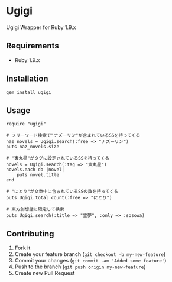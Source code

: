 # Ugigi

Ugigi Wrapper for Ruby 1.9.x

## Requirements

* Ruby 1.9.x

## Installation

	gem install ugigi

## Usage

	require "ugigi"
	
	# フリーワード検索で"ナズーリン"が含まれているSSを持ってくる
	naz_novels = Ugigi.search(:free => "ナズーリン")
	puts naz_novels.size
	
	# "寅丸星"がタグに設定されているSSを持ってくる
	novels = Ugigi.search(:tag => "寅丸星")
	novels.each do |novel|
		puts novel.title
	end
	
	# "にとり"が文章中に含まれているSSの数を持ってくる
	puts Ugigi.total_count(:free => "にとり")

	# 東方創想話に限定して検索
	puts Ugigi.search(:title => "霊夢", :only => :sosowa)

## Contributing

1. Fork it
2. Create your feature branch (`git checkout -b my-new-feature`)
3. Commit your changes (`git commit -am 'Added some feature'`)
4. Push to the branch (`git push origin my-new-feature`)
5. Create new Pull Request
